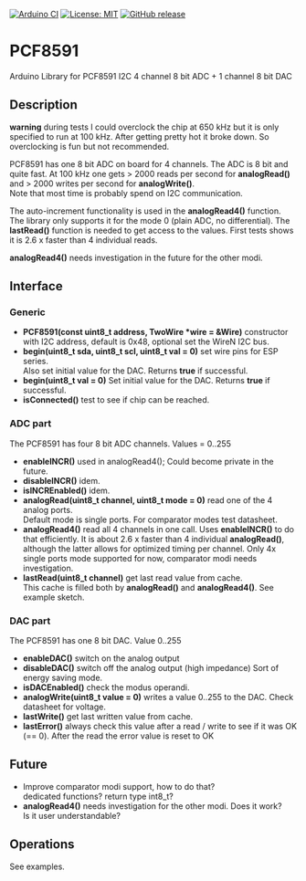 
[![Arduino CI](https://github.com/RobTillaart/PCF8591/workflows/Arduino%20CI/badge.svg)](https://github.com/marketplace/actions/arduino_ci)
[![License: MIT](https://img.shields.io/badge/license-MIT-green.svg)](https://github.com/RobTillaart/PCF8591/blob/master/LICENSE)
[![GitHub release](https://img.shields.io/github/release/RobTillaart/PCF8591.svg?maxAge=3600)](https://github.com/RobTillaart/PCF8591/releases)


# PCF8591

Arduino Library for PCF8591 I2C 4 channel 8 bit ADC + 1 channel 8 bit DAC


## Description

**warning** during tests I could overclock the chip at 650 kHz but it is only specified 
to run at 100 kHz. After getting pretty hot it broke down. 
So overclocking is fun but not recommended.

PCF8591 has one 8 bit ADC on board for 4 channels. The ADC is 8 bit and quite fast.
At 100 kHz one gets \> 2000 reads per second for **analogRead()** and 
\> 2000 writes per second for **analogWrite()**.  
Note that most time is probably spend on I2C communication.

The auto-increment functionality is used in the **analogRead4()** function.
The library only supports it for the mode 0 (plain ADC, no differential). 
The **lastRead()** function is needed to get access to the values.
First tests shows it is 2.6 x faster than 4 individual reads.

**analogRead4()** needs investigation in the future for the other modi.


## Interface

### Generic

- **PCF8591(const uint8_t address, TwoWire \*wire = &Wire)** constructor with I2C address, default is 0x48, optional set the WireN I2C bus.
- **begin(uint8_t sda, uint8_t scl, uint8_t val = 0)** set wire pins for ESP series.   
Also set initial value for the DAC. Returns **true** if successful.
- **begin(uint8_t val = 0)** Set initial value for the DAC. Returns **true** if successful.
- **isConnected()** test to see if chip can be reached.


### ADC part

The PCF8591 has four 8 bit ADC channels. Values = 0..255

- **enableINCR()** used in analogRead4(); Could become private in the future.
- **disableINCR()** idem.
- **isINCREnabled()** idem.
- **analogRead(uint8_t channel, uint8_t mode = 0)** read one of the 4 analog ports.  
Default mode is single ports. For comparator modes test datasheet.
- **analogRead4()** read all 4 channels in one call. 
Uses **enableINCR()** to do that efficiently. 
It is  about 2.6 x faster than 4 individual **analogRead()**, although the latter 
allows for optimized timing per channel. 
Only 4x single ports mode supported for now, comparator modi needs investigation.
- **lastRead(uint8_t channel)** get last read value from cache.  
This cache is filled both by **analogRead()** and **analogRead4()**. See example sketch.


### DAC part

The PCF8591 has one 8 bit DAC. Value 0..255

- **enableDAC()** switch on the analog output 
- **disableDAC()** switch off the analog output (high impedance) Sort of energy saving mode.
- **isDACEnabled()** check the modus operandi.
- **analogWrite(uint8_t value = 0)** writes a value 0..255 to the DAC. Check datasheet for voltage.
- **lastWrite()** get last written value from cache.
- **lastError()** always check this value after a read / write to see if it was OK (== 0).
After the read the error value is reset to OK


## Future

- Improve comparator modi support, how to do that?  
dedicated functions? return type int8_t?
- **analogRead4()** needs investigation for the other modi. Does it work?  
Is it user understandable?


## Operations

See examples.
